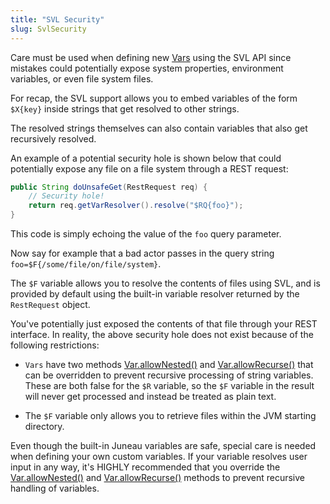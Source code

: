 ```yaml
---
title: "SVL Security"
slug: SvlSecurity
---
```


Care must be used when defining new <a href="/site/apidocs/org/apache/juneau/svl/Var.html" target="_blank">Vars</a> using the SVL API since mistakes
could potentially expose system properties, environment variables, or even file system files.

For recap, the SVL support allows you to embed variables of the form `$X{key}` inside strings that get resolved to other
strings.

The resolved strings themselves can also contain variables that also get recursively resolved.

An example of a potential security hole is shown below that could potentially expose any file on a file system through a
REST request:

```java
public String doUnsafeGet(RestRequest req) {
    // Security hole!
    return req.getVarResolver().resolve("$RQ{foo}");
}
```

This code is simply echoing the value of the `foo` query parameter.

Now say for example that a bad actor passes in the query string `foo=$F{/some/file/on/file/system}`.

The `$F` variable allows you to resolve the contents of files using SVL, and is provided by default using the built-in
variable resolver returned by the `RestRequest` object.

You've potentially just exposed the contents of that file through your REST interface.
In reality, the above security hole does not exist because of the following restrictions:

- `Vars` have two methods <a href="/site/apidocs/org/apache/juneau/svl/Var.html#allowNested()" target="_blank">Var.allowNested()</a> and <a href="/site/apidocs/org/apache/juneau/svl/Var.html#allowRecurse()" target="_blank">Var.allowRecurse()</a> that can be overridden to prevent recursive processing of string variables.
  These are both false for the `$R` variable, so the `$F` variable in the result will never get processed and instead be
  treated as plain text.

- The `$F` variable only allows you to retrieve files within the JVM starting directory.

Even though the built-in Juneau variables are safe, special care is needed when defining your own custom variables.
If your variable resolves user input in any way, it's HIGHLY recommended that you override the <a href="/site/apidocs/org/apache/juneau/svl/Var.html#allowNested()" target="_blank">Var.allowNested()</a> and <a href="/site/apidocs/org/apache/juneau/svl/Var.html#allowRecurse()" target="_blank">Var.allowRecurse()</a> methods to prevent recursive handling of variables.
